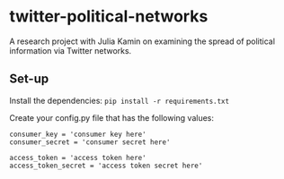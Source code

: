 # twitter-political-networks
A research project with Julia Kamin on examining the spread of political information via Twitter networks.

## Set-up

Install the dependencies:
```pip install -r requirements.txt```

Create your config.py file that has the following values:
```
consumer_key = 'consumer key here'
consumer_secret = 'consumer secret here'

access_token = 'access token here'
access_token_secret = 'access token secret here'
```